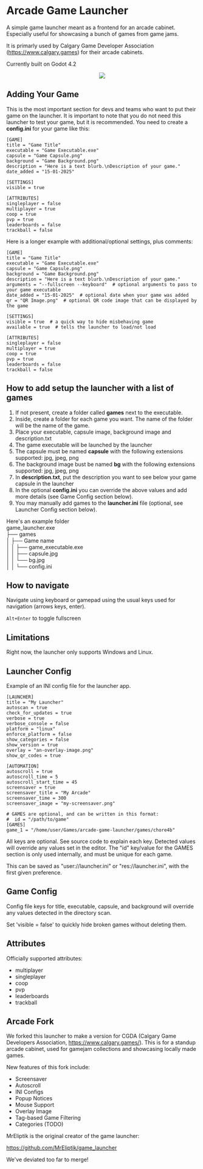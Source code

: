 # Arcade Game Launcher

A simple game launcher meant as a frontend for an arcade cabinet. Especially useful for showcasing a bunch of games from game jams. 

It is primarly used by Calgary Game Developer Association (https://www.calgary.games) for their arcade cabinets. 

Currently built on Godot 4.2

<p align="center">
  <img src="media/launcher_v0.0.1.gif">
</p>

## Adding Your Game

This is the most important section for devs and teams who want to put their game on the launcher. 
It is important to note that you do not need this launcher to test your game, but it is recommended.
You need to create a **config.ini** for your game like this:

```
[GAME]
title = "Game Title"
executable = "Game Executable.exe"
capsule = "Game Capsule.png"
background = "Game Background.png"
description = "Here is a text blurb.\nDescription of your game."
date_added = "15-01-2025"

[SETTINGS]
visible = true

[ATTRIBUTES]
singleplayer = false
multiplayer = true
coop = true
pvp = true
leaderboards = false
trackball = false

```

Here is a longer example with additional/optional settings, plus comments:

```
[GAME]
title = "Game Title"
executable = "Game Executable.exe"
capsule = "Game Capsule.png"
background = "Game Background.png"
description = "Here is a text blurb.\nDescription of your game."
arguments = "--fullscreen --keyboard"  # optional arguments to pass to your game executable
date_added = "15-01-2025"  # optional date when your game was added
qr = "QR Image.png"  # optional QR code image that can be displayed by the game

[SETTINGS]
visible = true  # a quick way to hide misbehaving game
available = true  # tells the launcher to load/not load

[ATTRIBUTES]
singleplayer = false
multiplayer = true
coop = true
pvp = true
leaderboards = false
trackball = false

```


## How to add setup the launcher with a list of games

1. If not present, create a folder called **games** next to the executable.
2. Inside, create a folder for each game you want. The name of the folder will be the name of the game.
3. Place your executable, capsule image, background image and description.txt
4. The game executable will be launched by the launcher
5. The capsule must be named **capsule** with the following extensions supported: jpg, jpeg, png
6. The background image bust be named **bg** with the following extensions supported: jpg, jpeg, png
7. In **description.txt**, put the description you want to see below your game capsule in the launcher
8. In the optional **config.ini** you can override the above values and add more details (see Game Config section below).
9. You may manually add games to the **launcher.ini** file (optional, see Launcher Config section below).

Here's an example folder  
game_launcher.exe  
├── games  
│   ├── Game name  
│   │   ├── game_executable.exe  
│   │   ├── capsule.jpg  
│   │   └── bg.jpg  
│   │   └── config.ini


## How to navigate

Navigate using keyboard or gamepad using the usual keys used for navigation (arrows keys, enter).

`Alt+Enter` to toggle fullscreen

## Limitations

Right now, the launcher only supports Windows and Linux. 

## Launcher Config

Example of an INI config file for the launcher app. 

```
[LAUNCHER]
title = "My Launcher"
autoscan = true
check_for_updates = true
verbose = true
verbose_console = false
platform = "linux"
enforce_platform = false
show_categories = false
show_version = true
overlay = "an-overlay-image.png"
show_qr_codes = true

[AUTOMATION]
autoscroll = true
autoscroll_time = 5
autoscroll_start_time = 45
screensaver = true
screensaver_title = "My Arcade"
screensaver_time = 300
screensaver_image = "my-screensaver.png"

# GAMES are optional, and can be written in this format:
#  id = "/path/to/game"
[GAMES]
game_1 = "/home/user/Games/arcade-game-launcher/games/chore4b"
```

All keys are optional. See source code to explain each key. Detected values will override any values set in the editor. The "id" key/value for the GAMES section is only used internally, and must be unique for each game.

This can be saved as "user://launcher.ini" or "res://launcher.ini", with the first given preference.

## Game Config

Config file keys for title, executable, capsule, and background will override any values detected in the directory scan. 

Set 'visible = false' to quickly hide broken games without deleting them.

## Attributes

Officially supported attributes:
- multiplayer
- singleplayer
- coop
- pvp
- leaderboards
- trackball

## Arcade Fork

We forked this launcher to make a version for CGDA (Calgary Game Developers Association, https://www.calgary.games/). This is for a standup arcade cabinet, used for gamejam collections and showcasing locally made games. 

New features of this fork include:
- Screensaver
- Autoscroll
- INI Configs
- Popup Notices
- Mouse Support
- Overlay Image
- Tag-based Game Filtering
- Categories (TODO)

MrEliptik is the original creator of the game launcher:

https://github.com/MrEliptik/game_launcher

We've deviated too far to merge!

